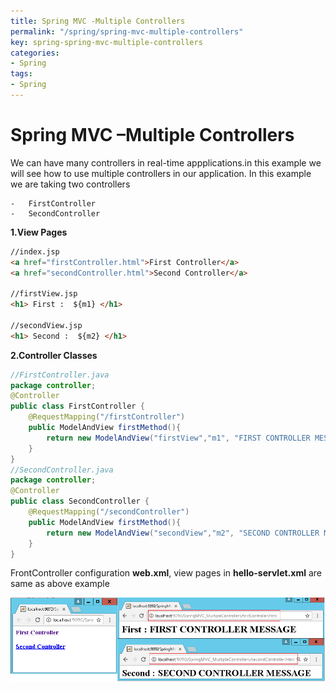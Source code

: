 ```yaml
---
title: Spring MVC -Multiple Controllers
permalink: "/spring/spring-mvc-multiple-controllers"
key: spring-spring-mvc-multiple-controllers
categories:
- Spring
tags:
- Spring
---
```


Spring MVC –Multiple Controllers
==================================

We can have many controllers in real-time appplications.in this example we will see how to use multiple controllers in our application. In this example we are taking two controllers

    -   FirstController
    -   SecondController



**1.View Pages**
```html
//index.jsp
<a href="firstController.html">First Controller</a>
<a href="secondController.html">Second Controller</a>

//firstView.jsp
<h1> First :  ${m1} </h1>

//secondView.jsp
<h1> Second :  ${m2} </h1>
```


**2.Controller Classes**
```java
//FirstController.java
package controller;
@Controller
public class FirstController {
	@RequestMapping("/firstController")
	public ModelAndView firstMethod(){		
		return new ModelAndView("firstView","m1", "FIRST CONTROLLER MESSAGE");
	}	
}
//SecondController.java
package controller;
@Controller
public class SecondController {
	@RequestMapping("/secondController")
	public ModelAndView firstMethod(){		
		return new ModelAndView("secondView","m2", "SECOND CONTROLLER MESSAGE");
	}	
}
```


FrontController configuration **web.xml**, view pages in **hello-servlet.xml**
are same as above example

![E:\\Users\\satyacodes\\Pictures\\12.png](media/e4a1b9ce0dcdbcd8a29949efb4487322.png)
